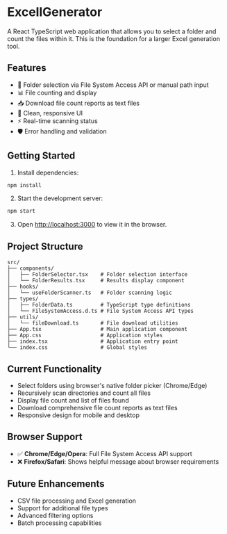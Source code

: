 # ExcellGenerator

A React TypeScript web application that allows you to select a folder and count the files within it. This is the foundation for a larger Excel generation tool.

## Features

- 📁 Folder selection via File System Access API or manual path input
- 📊 File counting and display
- 📥 Download file count reports as text files
- 🎨 Clean, responsive UI
- ⚡ Real-time scanning status
- 🛡️ Error handling and validation

## Getting Started

1. Install dependencies:
```bash
npm install
```

2. Start the development server:
```bash
npm start
```

3. Open [http://localhost:3000](http://localhost:3000) to view it in the browser.

## Project Structure

```
src/
├── components/
│   ├── FolderSelector.tsx    # Folder selection interface
│   └── FolderResults.tsx     # Results display component
├── hooks/
│   └── useFolderScanner.ts   # Folder scanning logic
├── types/
│   ├── FolderData.ts         # TypeScript type definitions
│   └── FileSystemAccess.d.ts # File System Access API types
├── utils/
│   └── fileDownload.ts       # File download utilities
├── App.tsx                   # Main application component
├── App.css                   # Application styles
├── index.tsx                 # Application entry point
└── index.css                 # Global styles
```

## Current Functionality

- Select folders using browser's native folder picker (Chrome/Edge)
- Recursively scan directories and count all files
- Display file count and list of files found
- Download comprehensive file count reports as text files
- Responsive design for mobile and desktop

## Browser Support

- ✅ **Chrome/Edge/Opera**: Full File System Access API support
- ❌ **Firefox/Safari**: Shows helpful message about browser requirements

## Future Enhancements

- CSV file processing and Excel generation
- Support for additional file types
- Advanced filtering options
- Batch processing capabilities
